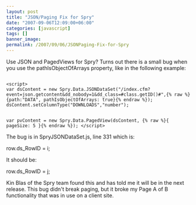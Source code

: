 ```yaml
---
layout: post
title: "JSON/Paging Fix for Spry"
date: "2007-09-06T12:09:00+06:00"
categories: [javascript]
tags: []
banner_image: 
permalink: /2007/09/06/JSONPaging-Fix-for-Spry
---
```


Use JSON and PagedViews for Spry? Turns out there is a small bug when you use the pathIsObjectOfArrays property, like in the following example:

<code>
&lt;script&gt;
var dsContent = new Spry.Data.JSONDataSet("/index.cfm?event=json.getcontent&dd_nobody=1&dd_class=#class.getID()#",{% raw %}{path:"DATA", pathIsObjectOfArrays: true}{% endraw %});
dsContent.setColumnType("DOWNLOADS","number");

var pvContent = new Spry.Data.PagedView(dsContent, {% raw %}{ pageSize: 5 }{% endraw %});
&lt;/script&gt;
</code>

The bug is in SpryJSONDataSet.js, line 331 which is:

row.ds_RowID = i;

It should be:

row.ds_RowID = j;

Kin Blas of the Spry team found this and has told me it will be in the next release. This bug didn't break paging, but it broke my Page A of B functionality that was in use on a client site.